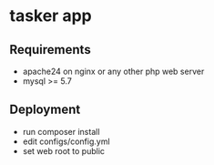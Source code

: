 # tasker app

## Requirements

- apache24 on nginx or any other php web server
- mysql >= 5.7

## Deployment

- run composer install
- edit configs/config.yml
- set web root to public

